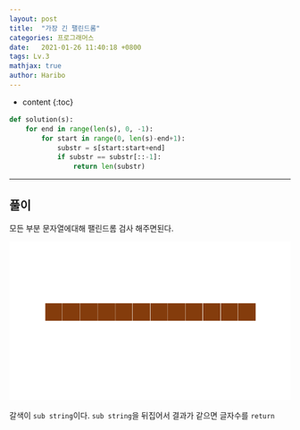 ```yaml
---
layout: post
title:  "가장 긴 팰린드롬"
categories: 프로그래머스
date:   2021-01-26 11:40:18 +0800
tags: Lv.3 
mathjax: true
author: Haribo
---
```


* content
{:toc}
```python
def solution(s):
    for end in range(len(s), 0, -1):
        for start in range(0, len(s)-end+1):
            substr = s[start:start+end]
            if substr == substr[::-1]:
                return len(substr)
```

---









## 풀이

모든 부분 문자열에대해 팰린드롬 검사 해주면된다.

![](/images/palindrom/ans.gif)

갈색이 `sub string`이다. `sub string`을 뒤집어서 결과가 같으면 글자수를 `return`
